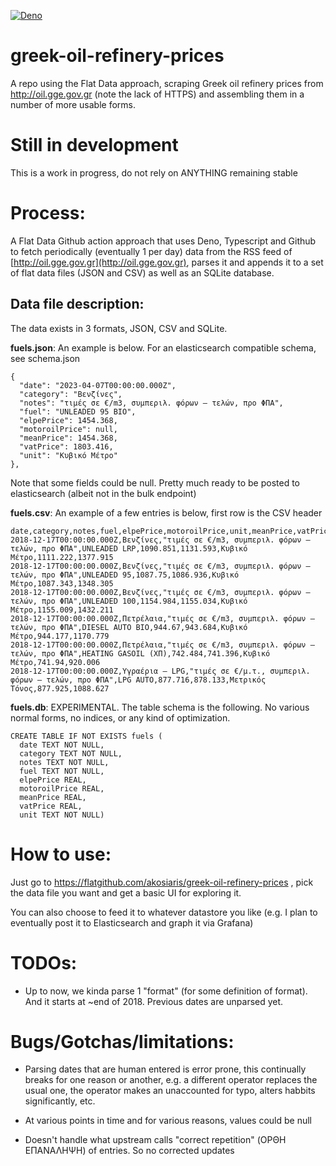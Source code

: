 [![Deno](https://github.com/akosiaris/greek-oil-refinery-prices/actions/workflows/deno.yml/badge.svg)](https://github.com/akosiaris/greek-oil-refinery-prices/actions/workflows/deno.yml)

# greek-oil-refinery-prices

A repo using the Flat Data approach, scraping Greek oil refinery prices from http://oil.gge.gov.gr (note the lack of HTTPS) and assembling them in a number of more usable forms.

# Still in development

This is a work in progress, do not rely on ANYTHING remaining stable

# Process:

A Flat Data Github action approach that uses Deno, Typescript and Github to fetch periodically (eventually 1 per day) data from the RSS feed of [http://oil.gge.gov.gr](http://oil.gge.gov.gr), parses it and appends it to a set of flat data files (JSON and CSV) as well as an SQLite database.

## Data file description:

The data exists in 3 formats, JSON, CSV and SQLite.

**fuels.json**: An example is below. For an elasticsearch compatible schema, see schema.json
```
{
  "date": "2023-04-07T00:00:00.000Z",
  "category": "Βενζίνες",
  "notes": "τιμές σε €/m3, συμπεριλ. φόρων – τελών, προ ΦΠΑ",
  "fuel": "UNLEADED 95 BIO",
  "elpePrice": 1454.368,
  "motoroilPrice": null,
  "meanPrice": 1454.368,
  "vatPrice": 1803.416,
  "unit": "Κυβικό Μέτρο"
},
```

Note that some fields could be null. Pretty much ready to be posted to elasticsearch (albeit not in the bulk endpoint)

**fuels.csv**: An example of a few entries is below, first row is the CSV header
```
date,category,notes,fuel,elpePrice,motoroilPrice,unit,meanPrice,vatPrice
2018-12-17T00:00:00.000Z,Βενζίνες,"τιμές σε €/m3, συμπεριλ. φόρων – τελών, προ ΦΠΑ",UNLEADED LRP,1090.851,1131.593,Κυβικό Μέτρο,1111.222,1377.915
2018-12-17T00:00:00.000Z,Βενζίνες,"τιμές σε €/m3, συμπεριλ. φόρων – τελών, προ ΦΠΑ",UNLEADED 95,1087.75,1086.936,Κυβικό Μέτρο,1087.343,1348.305
2018-12-17T00:00:00.000Z,Βενζίνες,"τιμές σε €/m3, συμπεριλ. φόρων – τελών, προ ΦΠΑ",UNLEADED 100,1154.984,1155.034,Κυβικό Μέτρο,1155.009,1432.211
2018-12-17T00:00:00.000Z,Πετρέλαια,"τιμές σε €/m3, συμπεριλ. φόρων – τελών, προ ΦΠΑ",DIΕSEL AUTO BIO,944.67,943.684,Κυβικό Μέτρο,944.177,1170.779
2018-12-17T00:00:00.000Z,Πετρέλαια,"τιμές σε €/m3, συμπεριλ. φόρων – τελών, προ ΦΠΑ",HEATING GASOIL (ΧΠ),742.484,741.396,Κυβικό Μέτρο,741.94,920.006
2018-12-17T00:00:00.000Z,Υγραέρια – LPG,"τιμές σε €/μ.τ., συμπεριλ. φόρων – τελών, προ ΦΠΑ",LPG AUTO,877.716,878.133,Μετρικός Τόνος,877.925,1088.627
```

**fuels.db**: EXPERIMENTAL. The table schema is the following. No various normal forms, no indices, or any kind of optimization.

```
CREATE TABLE IF NOT EXISTS fuels (
  date TEXT NOT NULL,
  category TEXT NOT NULL,
  notes TEXT NOT NULL,
  fuel TEXT NOT NULL,
  elpePrice REAL,
  motoroilPrice REAL,
  meanPrice REAL,
  vatPrice REAL,
  unit TEXT NOT NULL)
```

# How to use:

Just go to https://flatgithub.com/akosiaris/greek-oil-refinery-prices , pick the data file you want and get a basic UI for exploring it.

You can also choose to feed it to whatever datastore you like (e.g. I plan to eventually post it to Elasticsearch and graph it via Grafana)

# TODOs:

* Up to now, we kinda parse 1 "format" (for some definition of format). And it starts at ~end of 2018. Previous dates are unparsed yet.

# Bugs/Gotchas/limitations:

* Parsing dates that are human entered is error prone, this continually breaks for one reason or another, e.g. a different operator replaces the usual one, the operator makes an unaccounted for typo, alters habbits significantly, etc.

* At various points in time and for various reasons, values could be null

* Doesn't handle what upstream calls "correct repetition" (ΟΡΘΗ ΕΠΑΝΑΛΗΨΗ) of entries. So no corrected updates
